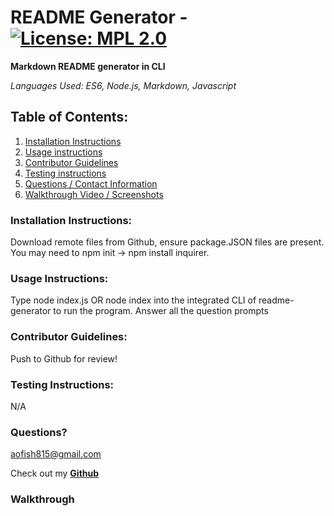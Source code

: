 # README Generator - [![License: MPL 2.0](https://img.shields.io/badge/License-MPL_2.0-brightgreen.svg)](https://opensource.org/licenses/MPL-2.0)
  **Markdown README generator in CLI**

  *Languages Used: ES6, Node.js, Markdown, Javascript*


  ## Table of Contents:
1. [Installation Instructions](#installation-instructions)
2. [Usage instructions](#usage-instructions)
3. [Contributor Guidelines](#contributor-guidelines)
4. [Testing instructions](#testing-instructions)
5. [Questions / Contact Information](#questions)
6. [Walkthrough Video / Screenshots](#walkthrough)  

  
  ### Installation Instructions:

  Download remote files from Github, ensure package.JSON files are present.  You may need to npm init -> npm install inquirer.    


  ### Usage Instructions:

  Type node index.js OR node index into the integrated CLI of readme-generator to run the program.  Answer all the question prompts  


  ### Contributor Guidelines:

  Push to Github for review!  


  ### Testing Instructions:
  
  N/A  


  ### Questions?

  <aofish815@gmail.com>

  Check out my **[Github](https://github.com/superfishal)**  


  ### Walkthrough

  